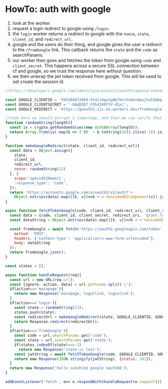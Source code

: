 # HowTo: auth with google

1. look at the worker.
2. request a login redirect to google using `/login`.
3. the `login` worker returns a redirect to google with the `nonce`, `state`, `client_id`, and `redirect_url`.
4. google and the users do their thing, and google gives the user a redirect to the `/fromGoogle` link. This callback returns the `state` and the `code` as searchParams.
5. our worker then goes and fetches the token from google using `code` and `client_secret`. This happens across a secure SSL connection between cf and google, so we trust the response here without question.
6. we then unwrap the jwt token received from google. This will be used to set create the session id.

```javascript
//https://developers.google.com/identity/protocols/oauth2/openid-connect

const GOOGLE_CLIENTID = '595564072050-5t4i14ge3g0b7knrhn8an9pujha53m6q.apps.googleusercontent.com';
const GOOGLE_CLIENTSECRET = '-GAqDZ67_FXh4189fYV-dSxi';
const GOOGLE_REDIRECT = 'https://goauth2.2js-no.workers.dev/fromGoogle';

//todo here we should encrypt a timestamp, and then we can verify that this timestamp is still valid.
function randomString(length){
  const iv = crypto.getRandomValues(new Uint8Array(length));
  return Array.from(iv).map(b => ('00' + b.toString(16)).slice(-2)).join('');
}

function makeGoogleRedirect(state, client_id, redirect_url){
  const data = Object.assign({
    state, 
    client_id, 
    redirect_url, 
    nonce: randomString(12)
  }, {
    scope:'openid%20email',
    'response_type': 'code',
  });
  return 'https://accounts.google.com/o/oauth2/v2/auth?'+
    Object.entries(data).map(([k, v])=>k +'='+encodeURIComponent(v)).join('&');
}

async function fetchTokenGoogle(code, client_id, redirect_uri, client_secret) {
  const data = {code, client_id, client_secret, redirect_uri, 'grant_type':'authorization_code'};
  const dataString = Object.entries(data).map(([k, v])=>k +'='+encodeURIComponent(v)).join('&');

  const fromGoogle = await fetch('https://oauth2.googleapis.com/token',{
    method: 'POST',
    headers: {'Content-Type': 'application/x-www-form-urlencoded'},
    body: dataString
  });
  return fromGoogle.json();
}

const states = [];

async function handleRequest(req){
  const url = new URL(req.url);
  const [ignore, action, data] = url.pathname.split('/');
  if(action==='mainpage'){
    return new Response('mainpage, logutlink, loginlink');
  }
  if(action==='login'){
    const state = randomString(12);
    states.push(state);
    const redirectUrl = makeGoogleRedirect(state, GOOGLE_CLIENTID, GOOGLE_REDIRECT);
    return Response.redirect(redirectUrl);
  }
  if(action==='fromGoogle'){
    const code = url.searchParams.get('code');
    const state = url.searchParams.get('state');
    if(states.indexOf(state)===-1)
      return new Response('state is lost');
    const jwtString = await fetchTokenGoogle(code, GOOGLE_CLIENTID, GOOGLE_REDIRECT, GOOGLE_CLIENTSECRET);
    return new Response(JSON.stringify(jwtString), {status: 201});
  }
  return new Response('hello sunshine google oauth66');
}

addEventListener('fetch', e=> e.respondWith(handleRequest(e.request)));
```
